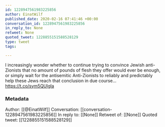 ```yaml
---
id: 1228947561983225856
author: EinatWilf
published_date: 2020-02-16 07:41:46 +00:00
conversation_id: 1228947561983225856
in_reply_to: None
retweet: None
quoted_tweet: 1228855151588528129
type: tweet
tags:

---
```


I increasingly wonder whether to continue trying to convince Jewish anti-Zionists that no amount of pounds of flesh they offer would ever be enough, or simply wait for the antisemitic Anti-Zionists to reliably and predictably help these Jews reach that conclusion in due course... https://t.co/sym5QUlgIa

### Metadata

Author: [[@EinatWilf]]
Conversation: [[conversation-1228947561983225856]]
In reply to: [[None]]
Retweet of: [[None]]
Quoted tweet: [[1228855151588528129]]
